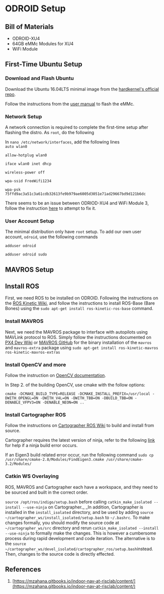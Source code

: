 # ODROID Setup

## Bill of Materials

* ODROID-XU4
* 64GB eMMc Modules for XU4
* WiFi Module

## First-Time Ubuntu Setup

### Download and Flash Ubuntu

Download the Ubuntu 16.04LTS minimal image from the [hardkernel's official repo](https://odroid.in/ubuntu_16.04lts/).

Follow the instructions from the [user manual](https://magazine.odroid.com/wp-content/uploads/odroid-xu4-user-manual.pdf) to flash the eMMc.

### Network Setup

A network connection is required to complete the first-time setup after flashing the distro. As `root`, do the following

In `nano /etc/network/interfaces`, add the following lines  
`auto wlan0`

`allow-hotplug wlan0`

`iface wlan0 inet dhcp`

`wireless-power off`

`wpa-ssid FreeWifi1234`

`wpa-psk 75ffd9ac3a51c3a61cdb32613fe9b979ae6005d3051e71ad29667bd9d121b6dc`

There seems to be an issue between ODRIOD-XU4 and WiFi Module 3, follow the instruction [here](https://adamscheller.com/systems-administration/rtl8192cu-fix-wifi/) to attempt to fix it.

### User Account Setup

The minimal distribution only have `root` setup. To add our own user account, `odroid`, use the following commands

`adduser odroid`

`adduser odroid sudo`

## MAVROS Setup

## Install ROS

First, we need ROS to be installed on ODROID. Following the instructions on the [ROS Kinetic Wiki](http://wiki.ros.org/action/show/kinetic/Installation/Ubuntu), and follow the instructions to install ROS-Base \(Bare Bones\) using the `sudo apt-get install ros-kinetic-ros-base` command.

### Install MAVROS

Next, we need the MAVROS package to interface with autopilots using MAVLink protocol to ROS. Simply follow the instructions documented on [PX4 Dev Wiki](https://dev.px4.io/en/ros/mavros_installation.html) or [MAVROS GitHub](https://github.com/mavlink/mavros/tree/master/mavros#binary-installation-deb) for the binary installation of the `mavros` and `mavros-extra` package using `sudo apt-get install ros-kinetic-mavros ros-kinetic-mavros-extras`

### Install OpenCV and more

Follow the instruction on [OpenCV documentation](https://docs.opencv.org/2.4/doc/tutorials/introduction/linux_install/linux_install.html#linux-installation).

In Step 2. of the building OpenCV, use cmake with the follow options:

```text
cmake -DCMAKE_BUILD_TYPE=RELEASE -DCMAKE_INSTALL_PREFIX=/usr/local -DWITH_OPENGL=ON -DWITH_V4L=ON -DWITH_TBB=ON -DBUILD_TBB=ON -DENABLE_VFPV3=ON -DENABLE_NEON=ON ..
```

### Install Cartographer ROS

Follow the instructions on [Cartographer ROS Wiki](https://google-cartographer-ros.readthedocs.io/en/latest/) to build and install from source.

Cartographer requires the latest version of ninja, refer to the following [link](https://www.claudiokuenzler.com/blog/756/install-newer-ninja-build-tools-ubuntu-14.04-trusty#.Wq927icRVhE) for help if a ninja build error occurs.

If an Eigen3 build related error occur, run the following command `sudo cp /usr/share/cmake-2.8/Modules/FindEigen3.cmake /usr/share/cmake-3.2/Modules/`

### Catkin WS Overlaying

ROS, MAVROS and Cartographer each have a workspace, and they need to be sourced and built in the correct order.

`source /opt/ros/indigo/setup.bash` before calling `catkin_make_isolated --install --use-ninja` on Cartographer.\_ \_In addition, Cartographer is installed in the `install_isolated` directory, and be used by adding `source ~/cartographer_ws/install_isolated/setup.bash` to `~/.bashrc`. To make changes formally, you should modify the source code at `~/cartographer_ws/src` directory and rerun `catkin_make_isolated --install --use-ninja` to formally make the changes. This is however a cumbersome process during rapid development and code iteration. The alternative is to the `source ~/cartographer_ws/devel_isolated/cartographer_ros/setup.bash`instead. Then, changes to the source code is directly effected.

## References

1. [https://mzahana.gitbooks.io/indoor-nav-at-risclab/content/](https://mzahana.gitbooks.io/indoor-nav-at-risclab/content/)



